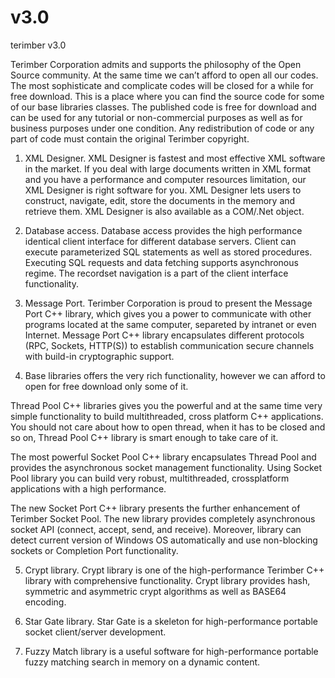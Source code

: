 v3.0
====

terimber v3.0

Terimber Corporation admits and supports the philosophy of the Open Source community.
At the same time we can’t afford to open all our codes. The most sophisticate and complicate codes will be closed for a while for free download.
This is a place where you can find the source code for some of our base libraries classes.
The published code is free for download and can be used for any tutorial or non-commercial purposes as well as for business purposes under one condition.
Any redistribution of code or any part of code must contain the original Terimber copyright.

1. XML Designer.
XML Designer is fastest and most effective XML software in the market. If you deal with large documents written in XML format and you have a performance and computer resources limitation, our XML Designer is right software for you. XML Designer lets users to construct, navigate, edit, store the documents in the memory and retrieve them. XML Designer is also available as a COM/.Net object.

2. Database access.
Database access provides the high performance identical client interface for different database servers. Client can execute parameterized SQL statements as well as stored procedures. Executing SQL requests and data fetching supports asynchronous regime. The recordset navigation is a part of the client interface functionality.

3. Message Port.
Terimber Corporation is proud to present the Message Port C++ library, which gives you a power to communicate with other programs located at the same computer, separeted by intranet or even Internet.
Message Port C++ library encapsulates different protocols (RPC, Sockets, HTTP(S)) to establish communication secure channels with build-in cryptographic support.

4. Base libraries offers the very rich functionality, however we can afford to open for free download only some of it.

Thread Pool C++ libraries gives you the powerful and at the same time very simple functionality to build multithreaded, cross platform C++ applications.
You should not care about how to open thread, when it has to be closed and so on, Thread Pool C++ library is smart enough to take care of it.

The most powerful Socket Pool C++ library encapsulates Thread Pool and provides the asynchronous socket management functionality.
Using Socket Pool library you can build very robust, multithreaded, crossplatform applications with a high performance.

The new Socket Port C++ library presents the further enhancement of Terimber Socket Pool. The new library provides completely asynchronous socket API (connect, accept, send, and receive). Moreover, library can detect current version of Windows OS automatically and use non-blocking sockets or Completion Port functionality.

5. Crypt library.
Crypt library is one of the high-performance Terimber C++ library with comprehensive functionality. Crypt library provides hash, symmetric and asymmetric crypt algorithms as well as BASE64 encoding.

6. Star Gate library.
Star Gate is a skeleton for high-performance portable socket client/server development.

7. Fuzzy Match library is a useful software for high-performance portable fuzzy matching search in memory on a dynamic content.
